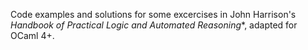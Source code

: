 Code examples and solutions for some excercises in John Harrison's 
*Handbook of Practical Logic and Automated Reasoning**, adapted for 
OCaml 4+.
